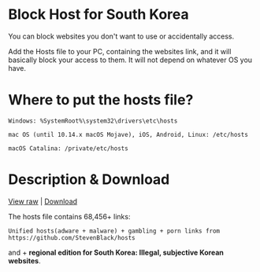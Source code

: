 # Block Host for South Korea

You can block websites you don't want to use or accidentally access.

Add the Hosts file to your PC, containing the websites link, and it will basically block your access to them. It will not depend on whatever OS you have.


# Where to put the hosts file?

```
Windows: %SystemRoot%\system32\drivers\etc\hosts

mac OS (until 10.14.x macOS Mojave), iOS, Android, Linux: /etc/hosts

macOS Catalina: /private/etc/hosts
```

# Description & Download

[View raw](https://raw.githubusercontent.com/kegang0619/BlockHosts/master/hosts) | [Download](https://github.com/kegang0619/BlockHosts/raw/master/hosts)

The hosts file contains 68,456+ links: 
```
Unified hosts(adware + malware) + gambling + porn links from https://github.com/StevenBlack/hosts
```
and + **regional edition for South Korea: Illegal, subjective Korean websites**.
